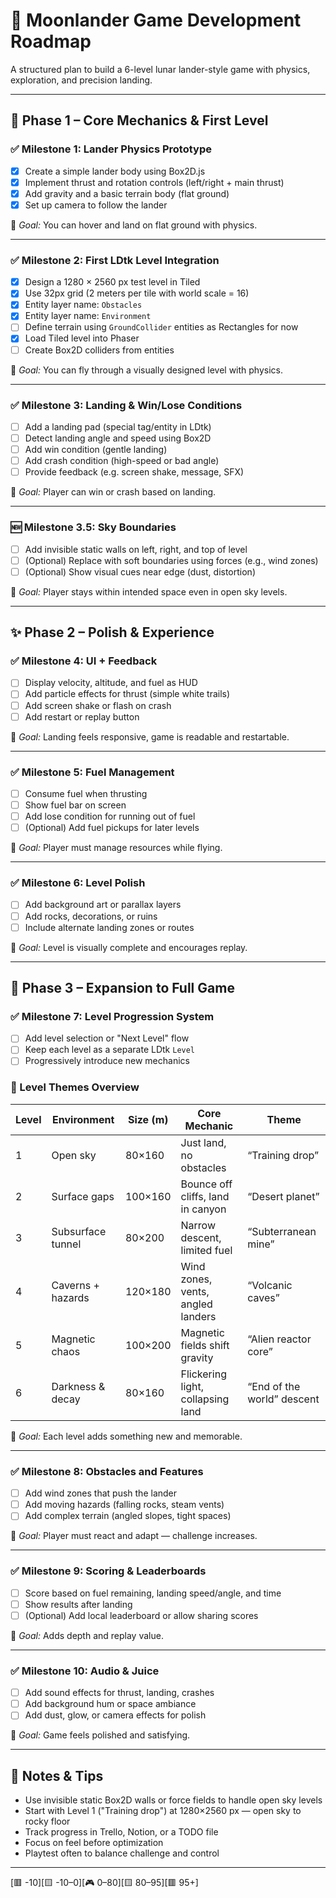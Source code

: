 # 🚀 Moonlander Game Development Roadmap

A structured plan to build a 6-level lunar lander-style game with physics, exploration, and precision landing.

---

## 🎯 Phase 1 – Core Mechanics & First Level

### ✅ Milestone 1: Lander Physics Prototype

- [x] Create a simple lander body using Box2D.js
- [x] Implement thrust and rotation controls (left/right + main thrust)
- [x] Add gravity and a basic terrain body (flat ground)
- [x] Set up camera to follow the lander

🧪 _Goal:_ You can hover and land on flat ground with physics.

---

### ✅ Milestone 2: First LDtk Level Integration

- [x] Design a 1280 × 2560 px test level in Tiled
- [x] Use 32px grid (2 meters per tile with world scale = 16)
- [x] Entity layer name: `Obstacles`
- [x] Entity layer name: `Environment`
- [ ] Define terrain using `GroundCollider` entities as Rectangles for now
- [x] Load Tiled level into Phaser
- [ ] Create Box2D colliders from entities

🧪 _Goal:_ You can fly through a visually designed level with physics.

---

### ✅ Milestone 3: Landing & Win/Lose Conditions

- [ ] Add a landing pad (special tag/entity in LDtk)
- [ ] Detect landing angle and speed using Box2D
- [ ] Add win condition (gentle landing)
- [ ] Add crash condition (high-speed or bad angle)
- [ ] Provide feedback (e.g. screen shake, message, SFX)

🧪 _Goal:_ Player can win or crash based on landing.

---

### 🆕 Milestone 3.5: Sky Boundaries

- [ ] Add invisible static walls on left, right, and top of level
- [ ] (Optional) Replace with soft boundaries using forces (e.g., wind zones)
- [ ] (Optional) Show visual cues near edge (dust, distortion)

🧪 _Goal:_ Player stays within intended space even in open sky levels.

---

## ✨ Phase 2 – Polish & Experience

### ✅ Milestone 4: UI + Feedback

- [ ] Display velocity, altitude, and fuel as HUD
- [ ] Add particle effects for thrust (simple white trails)
- [ ] Add screen shake or flash on crash
- [ ] Add restart or replay button

🧪 _Goal:_ Landing feels responsive, game is readable and restartable.

---

### ✅ Milestone 5: Fuel Management

- [ ] Consume fuel when thrusting
- [ ] Show fuel bar on screen
- [ ] Add lose condition for running out of fuel
- [ ] (Optional) Add fuel pickups for later levels

🧪 _Goal:_ Player must manage resources while flying.

---

### ✅ Milestone 6: Level Polish

- [ ] Add background art or parallax layers
- [ ] Add rocks, decorations, or ruins
- [ ] Include alternate landing zones or routes

🧪 _Goal:_ Level is visually complete and encourages replay.

---

## 🚀 Phase 3 – Expansion to Full Game

### ✅ Milestone 7: Level Progression System

- [ ] Add level selection or "Next Level" flow
- [ ] Keep each level as a separate LDtk `Level`
- [ ] Progressively introduce new mechanics

### 🧭 Level Themes Overview

| Level | Environment       | Size (m) | Core Mechanic                     | Theme                      |
| ----- | ----------------- | -------- | --------------------------------- | -------------------------- |
| 1     | Open sky          | 80×160   | Just land, no obstacles           | “Training drop”            |
| 2     | Surface gaps      | 100×160  | Bounce off cliffs, land in canyon | “Desert planet”            |
| 3     | Subsurface tunnel | 80×200   | Narrow descent, limited fuel      | “Subterranean mine”        |
| 4     | Caverns + hazards | 120×180  | Wind zones, vents, angled landers | “Volcanic caves”           |
| 5     | Magnetic chaos    | 100×200  | Magnetic fields shift gravity     | “Alien reactor core”       |
| 6     | Darkness & decay  | 80×160   | Flickering light, collapsing land | “End of the world” descent |

🧪 _Goal:_ Each level adds something new and memorable.

---

### ✅ Milestone 8: Obstacles and Features

- [ ] Add wind zones that push the lander
- [ ] Add moving hazards (falling rocks, steam vents)
- [ ] Add complex terrain (angled slopes, tight spaces)

🧪 _Goal:_ Player must react and adapt — challenge increases.

---

### ✅ Milestone 9: Scoring & Leaderboards

- [ ] Score based on fuel remaining, landing speed/angle, and time
- [ ] Show results after landing
- [ ] (Optional) Add local leaderboard or allow sharing scores

🧪 _Goal:_ Adds depth and replay value.

---

### ✅ Milestone 10: Audio & Juice

- [ ] Add sound effects for thrust, landing, crashes
- [ ] Add background hum or space ambiance
- [ ] Add dust, glow, or camera effects for polish

🧪 _Goal:_ Game feels polished and satisfying.

---

## 🧰 Notes & Tips

- Use invisible static Box2D walls or force fields to handle open sky levels
- Start with Level 1 ("Training drop") at 1280×2560 px — open sky to rocky floor
- Track progress in Trello, Notion, or a TODO file
- Focus on feel before optimization
- Playtest often to balance challenge and control

---

[🟥 -10][🟨 -10–0][🎮 0–80][🟨 80–95][🟥 95+]
